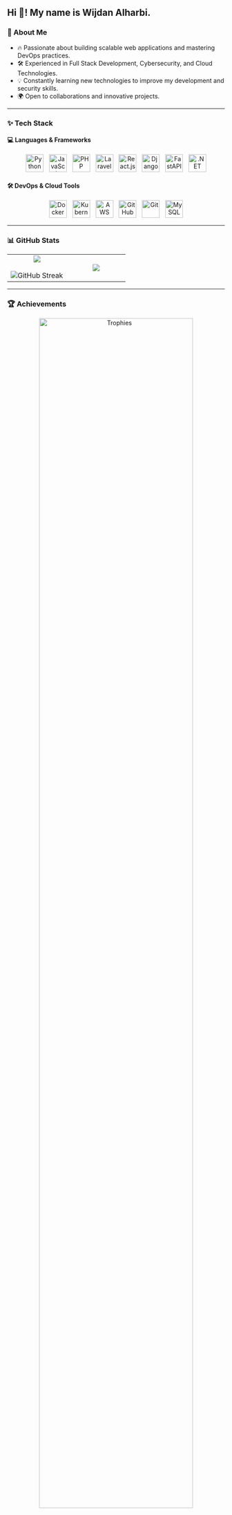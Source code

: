 <h2 align="left">Hi 👋! My name is Wijdan Alharbi.</h2>

### 🚀 About Me  
- 🔥 Passionate about building scalable web applications and mastering DevOps practices.  
- 🛠️ Experienced in Full Stack Development, Cybersecurity, and Cloud Technologies.  
- 💡 Constantly learning new technologies to improve my development and security skills.  
- 🌍 Open to collaborations and innovative projects.  

---

### ✨ Tech Stack  
#### 💻 Languages & Frameworks  
<div align="center">
  <img src="https://cdn.jsdelivr.net/gh/devicons/devicon/icons/python/python-original.svg" height="41" alt="Python" />
  <img width="5" />
  <img src="https://cdn.jsdelivr.net/gh/devicons/devicon/icons/javascript/javascript-original.svg" height="41" alt="JavaScript" />
  <img width="5" />
  <img src="https://cdn.jsdelivr.net/gh/devicons/devicon/icons/php/php-original.svg" height="41" alt="PHP" />
  <img width="5" />
  <img src="https://cdn.jsdelivr.net/gh/devicons/devicon/icons/laravel/laravel-original.svg" height="41" alt="Laravel" />
  <img width="5" />
  <img src="https://cdn.jsdelivr.net/gh/devicons/devicon/icons/react/react-original.svg" height="41" alt="React.js" />
  <img width="5" />
  <img src="https://cdn.jsdelivr.net/gh/devicons/devicon/icons/django/django-plain.svg" height="41" alt="Django" />
  <img width="5" />
  <img src="https://cdn.jsdelivr.net/gh/devicons/devicon/icons/fastapi/fastapi-original.svg" height="41" alt="FastAPI" />
  <img width="5" />
  <img src="https://cdn.jsdelivr.net/gh/devicons/devicon/icons/dotnetcore/dotnetcore-original.svg" height="41" alt=".NET" />
</div>  

#### 🛠️ DevOps & Cloud Tools  
<div align="center">
  <img src="https://cdn.jsdelivr.net/gh/devicons/devicon/icons/docker/docker-original.svg" height="41" alt="Docker" />
  <img width="5" />
  <img src="https://cdn.jsdelivr.net/gh/devicons/devicon/icons/kubernetes/kubernetes-plain.svg" height="41" alt="Kubernetes" />
  <img width="5" />
  <img height="41" alt="AWS" src="https://uxwing.com/wp-content/themes/uxwing/download/brands-and-social-media/aws-icon.png" />
  <img width="5" />
  <img src="https://cdn.jsdelivr.net/gh/devicons/devicon/icons/github/github-original.svg" height="41" alt="GitHub" />
  <img width="5" />
  <img src="https://cdn.jsdelivr.net/gh/devicons/devicon/icons/git/git-original.svg" height="41" alt="Git" />
  <img width="5" />
  <img src="https://cdn.jsdelivr.net/gh/devicons/devicon/icons/mysql/mysql-original.svg" height="41" alt="MySQL" />
</div>  

---

### 📊 GitHub Stats  
<p align="center">
  <table align="center">
    <tr border="none">
      <td width="50%" align="center">
        <img src="https://github-readme-stats.vercel.app/api?username=wijdane8&theme=dark&show_icons=true&count_private=true" />
        <br><br>
        <img title="🔥 Streak Stats" alt="GitHub Streak" src="https://github-readme-streak-stats.herokuapp.com/?user=wijdane8&theme=dark&hide_border=false" />
      </td>
      <td width="50%" align="center">
        <img src="https://github-readme-stats.anuraghazra1.vercel.app/api/top-langs/?username=wijdane8&theme=dark&hide_border=false&no-bg=true&no-frame=true&langs_count=10"/>
      </td>
    </tr>
  </table>
</p>  

---

### 🏆 Achievements  
<div align="center">
  <a href="https://github.com/ryo-ma/github-profile-trophy" title="GitHub Trophies">
    <img align="center" width=84% src="https://github-profile-trophy.vercel.app/?username=wijdane8&theme=radical&row=1&column=7&margin-h=15&margin-w=5&no-bg=true" alt="Trophies" />
  </a>
</div>  

---

### 🔗 Connect with Me  
<div align="center">
  <a href="https://www.linkedin.com/in/wijdan-alharbi-3a990564/" target="_blank">
    <img src="https://img.shields.io/static/v1?message=LinkedIn&logo=linkedin&label=&color=0077B5&logoColor=white&labelColor=&style=for-the-badge" height="35" alt="LinkedIn" />
  </a>
  <a href="https://twitter.com/Wijdan_Ali" target="_blank">
    <img src="https://img.shields.io/static/v1?message=Twitter&logo=twitter&label=&color=1DA1F2&logoColor=white&labelColor=&style=for-the-badge" height="35" alt="Twitter" />
  </a>
  <a href="mailto:wijdane.ali@gmail.com" target="_blank">
    <img src="https://img.shields.io/static/v1?message=Gmail&logo=gmail&label=&color=D14836&logoColor=white&labelColor=&style=for-the-badge" height="35" alt="Gmail" />
  </a>
  <a href="#" target="_blank">
    <img src="https://img.shields.io/static/v1?message=TryHackMe&logo=tryhackme&label=&color=88cc14&logoColor=white&labelColor=&style=for-the-badge" height="35" alt="TryHackMe" />
  </a>
</div>  

---

### 👀 Profile Views  
<div align="center">
  <img src="https://profile-counter.glitch.me/wijdane8/count.svg?" />
</div>  
---

### 🐍 My Snake Contribution Graph

Here's a cool visualization of my contributions!

<picture>
  <source media="(prefers-color-scheme: dark)" srcset="github-snake-dark.svg" />
  <source media="(prefers-color-scheme: light)" srcset="github-snake.svg" />
  <img alt="github-snake" src="github-snake.svg" />
</picture>

---
